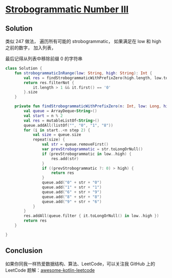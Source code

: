 # [Strobogrammatic Number III][title]


## Solution

类似 247 做法， 遍历所有可能的 strobogrammatic， 如果满足在 low 和 high 之前的数字， 加入列表，

最后记得从列表中移除前缀 0 的字符串

```kotlin
class Solution {
    fun strobogrammaticInRange(low: String, high: String): Int {
        val res = findStrobogrammaticWithPrefixZero(high.length, low.toLong(), high.toLong())
        return res.filterNot {
            it.length > 1 && it.first() == '0'
        }.size
    }

    private fun findStrobogrammaticWithPrefixZero(n: Int, low: Long, high: Long) : List<String>{
        val queue = ArrayDeque<String>()
        val start = n % 2
        val res = mutableListOf<String>()
        queue.addAll(listOf("", "0", "1", "8"))
        for (i in start..<n step 2) {
            val size = queue.size
            repeat(size) {
                val str = queue.removeFirst()
                var prevStrobogrammatic = str.toLongOrNull()
                if (prevStrobogrammatic in low..high) {
                    res.add(str)
                }
                if ((prevStrobogrammatic ?: 0) > high) {
                    return res
                }
                queue.add("0" + str + "0")
                queue.add("1" + str + "1")
                queue.add("6" + str + "9")
                queue.add("8" + str + "8")
                queue.add("9" + str + "6")
            }
        }
        res.addAll(queue.filter { it.toLongOrNull() in low..high })
        return res
    }

}

```

## Conclusion

如果你同我一样热爱数据结构、算法、LeetCode，可以关注我 GitHub 上的 LeetCode 题解：[awesome-kotlin-leetcode][akl]


[title]: https://leetcode-cn.com/problems/meeting-rooms-ii/

[akl]: https://github.com/NightXlt/awesome-kotlin-leetcode
